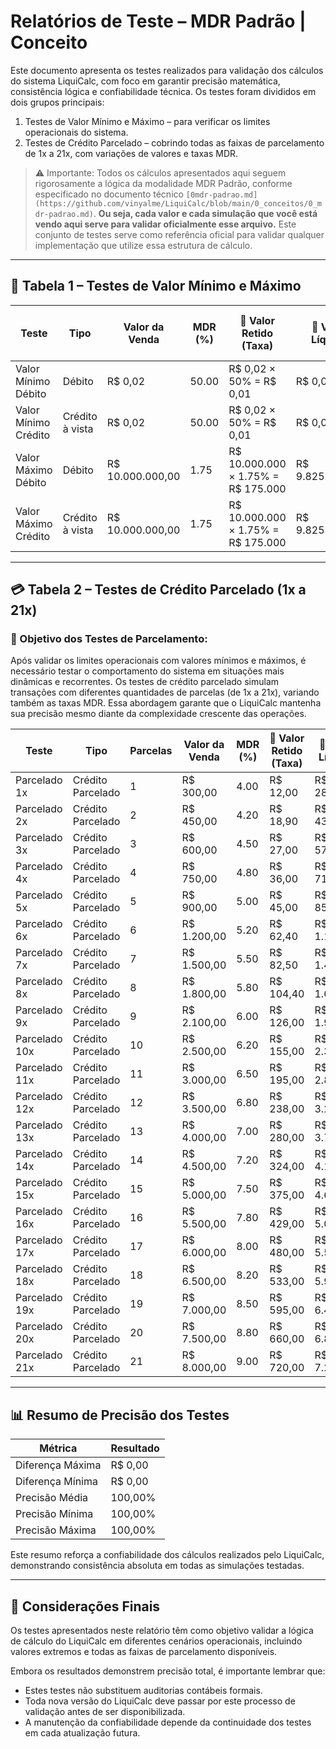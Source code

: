 # Relatórios de Teste – MDR Padrão | Conceito


Este documento apresenta os testes realizados para validação dos cálculos do sistema LiquiCalc, com foco em garantir precisão matemática, consistência lógica e confiabilidade técnica. Os testes foram divididos em dois grupos principais:

1. Testes de Valor Mínimo e Máximo – para verificar os limites operacionais do sistema.  
2. Testes de Crédito Parcelado – cobrindo todas as faixas de parcelamento de 1x a 21x, com variações de valores e taxas MDR.

> ⚠️ Importante: Todos os cálculos apresentados aqui seguem rigorosamente a lógica da modalidade MDR Padrão, conforme especificado no documento técnico `[0mdr-padrao.md](https://github.com/vinyalme/LiquiCalc/blob/main/0_conceitos/0_mdr-padrao.md)`. **Ou seja, cada valor e cada simulação que você está vendo aqui serve para validar oficialmente esse arquivo.** Este conjunto de testes serve como referência oficial para validar qualquer implementação que utilize essa estrutura de cálculo.

---

## 🧾 Tabela 1 – Testes de Valor Mínimo e Máximo

| Teste                  | Tipo             | Valor da Venda   | MDR (%) | 🧮 Valor Retido (Taxa)             | 🧮 Valor Líquido              | ✅ Verificação (Líquido + Taxa = Venda?) | Diferença | Precisão   |
|------------------------|------------------|------------------|---------|------------------------------------|-------------------------------|------------------------------------------|-----------|------------|
| Valor Mínimo Débito    | Débito           | R$ 0,02          | 50.00   | R$ 0,02 × 50% = R$ 0,01            | R$ 0,01                       | ✅ R$ 0,02                               | R$ 0,00   | 100,00%    |
| Valor Mínimo Crédito   | Crédito à vista  | R$ 0,02          | 50.00   | R$ 0,02 × 50% = R$ 0,01            | R$ 0,01                       | ✅ R$ 0,02                               | R$ 0,00   | 100,00%    |
| Valor Máximo Débito    | Débito           | R$ 10.000.000,00 | 1.75    | R$ 10.000.000 × 1.75% = R$ 175.000 | R$ 9.825.000,00               | ✅ R$ 10.000.000,00                      | R$ 0,00   | 100,00%    |
| Valor Máximo Crédito   | Crédito à vista  | R$ 10.000.000,00 | 1.75    | R$ 10.000.000 × 1.75% = R$ 175.000 | R$ 9.825.000,00               | ✅ R$ 10.000.000,00                      | R$ 0,00   | 100,00%    |

---

## 💳 Tabela 2 – Testes de Crédito Parcelado (1x a 21x)

### 📌 Objetivo dos Testes de Parcelamento:  
Após validar os limites operacionais com valores mínimos e máximos, é necessário testar o comportamento do sistema em situações mais dinâmicas e recorrentes. Os testes de crédito parcelado simulam transações com diferentes quantidades de parcelas (de 1x a 21x), variando também as taxas MDR. Essa abordagem garante que o LiquiCalc mantenha sua precisão mesmo diante da complexidade crescente das operações.

| Teste         | Tipo              | Parcelas | Valor da Venda | MDR (%) | 🧮 Valor Retido (Taxa)         | 🧮 Valor Líquido             | ✅ Verificação | Diferença | Precisão   |
|---------------|-------------------|----------|----------------|---------|--------------------------------|------------------------------|----------------|-----------|------------|
| Parcelado 1x  | Crédito Parcelado | 1        | R$ 300,00      | 4.00    | R$ 12,00                        | R$ 288,00                    | ✅              | R$ 0,00   | 100,00%    |
| Parcelado 2x  | Crédito Parcelado | 2        | R$ 450,00      | 4.20    | R$ 18,90                        | R$ 431,10                    | ✅              | R$ 0,00   | 100,00%    |
| Parcelado 3x  | Crédito Parcelado | 3        | R$ 600,00      | 4.50    | R$ 27,00                        | R$ 573,00                    | ✅              | R$ 0,00   | 100,00%    |
| Parcelado 4x  | Crédito Parcelado | 4        | R$ 750,00      | 4.80    | R$ 36,00                        | R$ 714,00                    | ✅              | R$ 0,00   | 100,00%    |
| Parcelado 5x  | Crédito Parcelado | 5        | R$ 900,00      | 5.00    | R$ 45,00                        | R$ 855,00                    | ✅              | R$ 0,00   | 100,00%    |
| Parcelado 6x  | Crédito Parcelado | 6        | R$ 1.200,00    | 5.20    | R$ 62,40                        | R$ 1.137,60                  | ✅              | R$ 0,00   | 100,00%    |
| Parcelado 7x  | Crédito Parcelado | 7        | R$ 1.500,00    | 5.50    | R$ 82,50                        | R$ 1.417,50                  | ✅              | R$ 0,00   | 100,00%    |
| Parcelado 8x  | Crédito Parcelado | 8        | R$ 1.800,00    | 5.80    | R$ 104,40                       | R$ 1.695,60                  | ✅              | R$ 0,00   | 100,00%    |
| Parcelado 9x  | Crédito Parcelado | 9        | R$ 2.100,00    | 6.00    | R$ 126,00                       | R$ 1.974,00                  | ✅              | R$ 0,00   | 100,00%    |
| Parcelado 10x | Crédito Parcelado | 10       | R$ 2.500,00    | 6.20    | R$ 155,00                       | R$ 2.345,00                  | ✅              | R$ 0,00   | 100,00%    |
| Parcelado 11x | Crédito Parcelado | 11       | R$ 3.000,00    | 6.50    | R$ 195,00                       | R$ 2.805,00                  | ✅              | R$ 0,00   | 100,00%    |
| Parcelado 12x | Crédito Parcelado | 12       | R$ 3.500,00    | 6.80    | R$ 238,00                       | R$ 3.262,00                  | ✅              | R$ 0,00   | 100,00%    |
| Parcelado 13x | Crédito Parcelado | 13       | R$ 4.000,00    | 7.00    | R$ 280,00                       | R$ 3.720,00                  | ✅              | R$ 0,00   | 100,00%    |
| Parcelado 14x | Crédito Parcelado | 14       | R$ 4.500,00    | 7.20    | R$ 324,00                       | R$ 4.176,00                  | ✅              | R$ 0,00   | 100,00%    |
| Parcelado 15x | Crédito Parcelado | 15       | R$ 5.000,00    | 7.50    | R$ 375,00                       | R$ 4.625,00                  | ✅              | R$ 0,00   | 100,00%    |
| Parcelado 16x | Crédito Parcelado | 16       | R$ 5.500,00    | 7.80    | R$ 429,00                       | R$ 5.071,00                  | ✅              | R$ 0,00   | 100,00%    |
| Parcelado 17x | Crédito Parcelado | 17       | R$ 6.000,00    | 8.00    | R$ 480,00                       | R$ 5.520,00                  | ✅              | R$ 0,00   | 100,00%    |
| Parcelado 18x | Crédito Parcelado | 18       | R$ 6.500,00    | 8.20    | R$ 533,00                       | R$ 5.967,00                  | ✅              | R$ 0,00   | 100,00%    |
| Parcelado 19x | Crédito Parcelado | 19       | R$ 7.000,00    | 8.50    | R$ 595,00                       | R$ 6.405,00                  | ✅              | R$ 0,00   | 100,00%    |
| Parcelado 20x | Crédito Parcelado | 20       | R$ 7.500,00    | 8.80    | R$ 660,00                       | R$ 6.840,00                  | ✅              | R$ 0,00   | 100,00%    |
| Parcelado 21x | Crédito Parcelado | 21       | R$ 8.000,00    | 9.00    | R$ 720,00                       | R$ 7.280,00                  | ✅              | R$ 0,00   | 100,00%    |

---

## 📊 Resumo de Precisão dos Testes

  | Métrica                 | Resultado        |
  |-------------------------|------------------|
  | Diferença Máxima        | R$ 0,00          |
  | Diferença Mínima        | R$ 0,00          |
  | Precisão Média          | 100,00%          |
  | Precisão Mínima         | 100,00%          |
  | Precisão Máxima         | 100,00%          |

Este resumo reforça a confiabilidade dos cálculos realizados pelo LiquiCalc, demonstrando consistência absoluta em todas as simulações testadas.

---

## 📝 Considerações Finais

Os testes apresentados neste relatório têm como objetivo validar a lógica de cálculo do LiquiCalc em diferentes cenários operacionais, incluindo valores extremos e todas as faixas de parcelamento disponíveis.

Embora os resultados demonstrem precisão total, é importante lembrar que:

- Estes testes não substituem auditorias contábeis formais.  
- Toda nova versão do LiquiCalc deve passar por este processo de validação antes de ser disponibilizada.  
- A manutenção da confiabilidade depende da continuidade dos testes em cada atualização futura.
